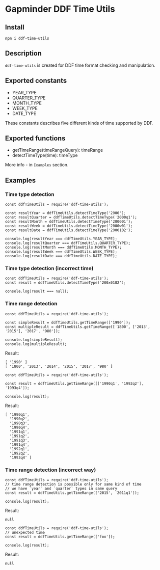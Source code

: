 # Gapminder DDF Time Utils

## Install

`npm i ddf-time-utils`

## Description

`ddf-time-utils` is created for DDF time format checking and manipulation.

## Exported constants

 * YEAR_TYPE
 * QUARTER_TYPE
 * MONTH_TYPE
 * WEEK_TYPE
 * DATE_TYPE

These constants describes five different kinds of time supported by DDF.

## Exported functions

 * getTimeRange(timeRangeQuery): timeRange
 * detectTimeType(time): timeType
 
More info - in `Examples` section.

## Examples

### Time type detection

```
const ddfTimeUtils = require('ddf-time-utils');

const resultYear = ddfTimeUtils.detectTimeType('2000');
const resultQuarter = ddfTimeUtils.detectTimeType('2000q1');
const resultMonth = ddfTimeUtils.detectTimeType('200001');
const resultWeek = ddfTimeUtils.detectTimeType('2000w01');
const resultDate = ddfTimeUtils.detectTimeType('2000102');

console.log(resultYear === ddfTimeUtils.YEAR_TYPE);
console.log(resultQuarter === ddfTimeUtils.QUARTER_TYPE);
console.log(resultMonth === ddfTimeUtils.MONTH_TYPE);
console.log(resultWeek === ddfTimeUtils.WEEK_TYPE);
console.log(resultDate === ddfTimeUtils.DATE_TYPE);
```

### Time type detection (incorrect time)

```
const ddfTimeUtils = require('ddf-time-utils');
const result = ddfTimeUtils.detectTimeType('200x0102');

console.log(result === null);
```

### Time range detection

```
const ddfTimeUtils = require('ddf-time-utils');

const simpleResult = ddfTimeUtils.getTimeRange(['1990']);
const multipleResult = ddfTimeUtils.getTimeRange(['1800', ['2013', '2015'], '2017', '980']);

console.log(simpleResult);
console.log(multipleResult);
```

Result:
```
[ '1990' ]
[ '1800', '2013', '2014', '2015', '2017', '980' ]
```

```
const ddfTimeUtils = require('ddf-time-utils');

const result = ddfTimeUtils.getTimeRange([['1990q1', '1992q2'], '1993q4']);

console.log(result);
```

Result:
```
[ '1990q1',
  '1990q2',
  '1990q3',
  '1990q4',
  '1991q1',
  '1991q2',
  '1991q3',
  '1991q4',
  '1992q1',
  '1992q2',
  '1993q4' ]
```

### Time range detection (incorrect way)

```
const ddfTimeUtils = require('ddf-time-utils');
// time range detection is possible only for same kind of time
// we have `year` and `quarter` types in same query
const result = ddfTimeUtils.getTimeRange(['2015', '2011q1']);

console.log(result);
```

Result:
```
null
```

```
const ddfTimeUtils = require('ddf-time-utils');
// unexpected time
const result = ddfTimeUtils.getTimeRange(['foo']);

console.log(result);
```

Result:
```
null
```
